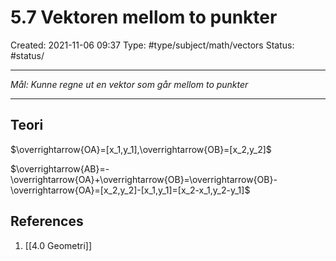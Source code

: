 # 5.7 Vektoren mellom to punkter
Created: 2021-11-06 09:37
Type: #type/subject/math/vectors 
Status: #status/

---

*Mål: Kunne regne ut en vektor som går mellom to punkter*

---

## Teori

$\overrightarrow{OA}=[x_1,y_1],\overrightarrow{OB}=[x_2,y_2]$

$\overrightarrow{AB}=-\overrightarrow{OA}+\overrightarrow{OB}=\overrightarrow{OB}-\overrightarrow{OA}=[x_2,y_2]-[x_1,y_1]=[x_2-x_1,y_2-y_1]$

## References
1. [[4.0 Geometri]]